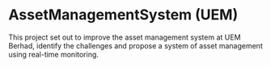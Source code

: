 # AssetManagementSystem (UEM)
This project set out to improve the asset management system at UEM Berhad, identify  the  challenges  and  propose  a  system  of  asset  management  using real-time monitoring.
